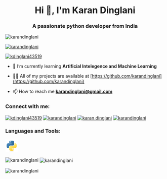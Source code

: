 <h1 align="center">Hi 👋, I'm Karan Dinglani</h1>
<h3 align="center">A passionate python developer from India</h3>

<p align="left"> <img src="https://komarev.com/ghpvc/?username=karandinglani&label=Profile%20views&color=0e75b6&style=flat" alt="karandinglani" /> </p>

<p align="left"> <a href="https://github.com/ryo-ma/github-profile-trophy"><img src="https://github-profile-trophy.vercel.app/?username=karandinglani" alt="karandinglani" /></a> </p>

<p align="left"> <a href="https://twitter.com/kdinglani43519" target="blank"><img src="https://img.shields.io/twitter/follow/kdinglani43519?logo=twitter&style=for-the-badge" alt="kdinglani43519" /></a> </p>

- 🌱 I’m currently learning **Artificial Intelegence and Machine Learning**

- 👨‍💻 All of my projects are available at [https://github.com/karandinglani](https://github.com/karandinglani)

- 📫 How to reach me **karandinglani@gmail.com**

<h3 align="left">Connect with me:</h3>
<p align="left">
<a href="https://twitter.com/kdinglani43519" target="blank"><img align="center" src="https://raw.githubusercontent.com/rahuldkjain/github-profile-readme-generator/master/src/images/icons/Social/twitter.svg" alt="kdinglani43519" height="30" width="40" /></a>
<a href="https://linkedin.com/in/karandinglani" target="blank"><img align="center" src="https://raw.githubusercontent.com/rahuldkjain/github-profile-readme-generator/master/src/images/icons/Social/linked-in-alt.svg" alt="karandinglani" height="30" width="40" /></a>
<a href="https://fb.com/karan dinglani" target="blank"><img align="center" src="https://raw.githubusercontent.com/rahuldkjain/github-profile-readme-generator/master/src/images/icons/Social/facebook.svg" alt="karan dinglani" height="30" width="40" /></a>
<a href="https://instagram.com/karandinglani" target="blank"><img align="center" src="https://raw.githubusercontent.com/rahuldkjain/github-profile-readme-generator/master/src/images/icons/Social/instagram.svg" alt="karandinglani" height="30" width="40" /></a>
</p>

<h3 align="left">Languages and Tools:</h3>
<p align="left"> <a href="https://www.python.org" target="_blank" rel="noreferrer"> <img src="https://raw.githubusercontent.com/devicons/devicon/master/icons/python/python-original.svg" alt="python" width="40" height="40"/> </a> </p>

<p><img align="left" src="https://github-readme-stats.vercel.app/api/top-langs?username=karandinglani&show_icons=true&locale=en&layout=compact" alt="karandinglani" /></p>

<p>&nbsp;<img align="center" src="https://github-readme-stats.vercel.app/api?username=karandinglani&show_icons=true&locale=en" alt="karandinglani" /></p>

<p><img align="center" src="https://github-readme-streak-stats.herokuapp.com/?user=karandinglani&" alt="karandinglani" /></p>
